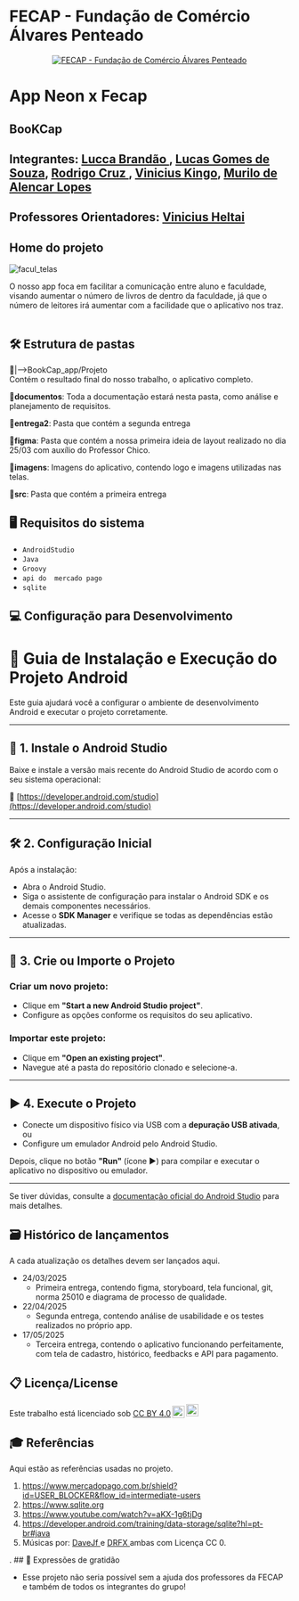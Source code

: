 
# FECAP - Fundação de Comércio Álvares Penteado

<p align="center">
<a href= "https://www.fecap.br/"><img src="https://encrypted-tbn0.gstatic.com/images?q=tbn:ANd9GcRhZPrRa89Kma0ZZogxm0pi-tCn_TLKeHGVxywp-LXAFGR3B1DPouAJYHgKZGV0XTEf4AE&usqp=CAU" alt="FECAP - Fundação de Comércio Álvares Penteado" border="0"></a>
</p>

# App Neon x Fecap

## BooKCap

## Integrantes: <a href="https://br.linkedin.com/in/lucca-brand%C3%A3o-821044243-/">Lucca Brandão </a>, <a href="https://br.linkedin.com/in/lucas-gomes-de-souza-526b1730a">Lucas Gomes de Souza</a>, <a href="https://www.linkedin.com/in/rodrigo-cruz-b3885116a/">Rodrigo Cruz </a>, <a href="https://www.linkedin.com/in/vinicius-kingo-1b769030a/">Vinicius Kingo</a>,  <a href="https://br.linkedin.com/in/murilo-de-alencar-lopes-55532524a">Murilo de Alencar Lopes</a>




## Professores Orientadores: <a href="https://br.linkedin.com/in/vheltai">Vinicius Heltai</a>

## Home do projeto

![facul_telas](https://github.com/user-attachments/assets/f4a25647-80a6-4033-886a-2f2a5b2d025f)


O nosso app foca em facilitar a comunicação entre aluno e faculdade, visando aumentar o número de livros de dentro da faculdade, já que o número de leitores  irá aumentar com a facilidade que o aplicativo nos traz.
<br><br>


## 🛠 Estrutura de pastas

📂|-->BookCap_app/Projeto<br> Contém o resultado final do nosso trabalho, o aplicativo completo.

📂<b>documentos</b>: Toda a documentação estará nesta pasta, como análise e planejamento de requisitos.

📂<b>entrega2</b>: Pasta que contém a segunda entrega

📂<b>figma</b>: Pasta que contém a nossa primeira ideia de layout realizado no dia 25/03 com auxílio do Professor Chico.

📂<b>imagens</b>: Imagens do aplicativo, contendo logo e imagens utilizadas nas telas.

📂<b>src</b>: Pasta que contém a primeira entrega




## 🖥️ Requisitos do sistema 
- ``AndroidStudio``
- ``Java``
- ``Groovy``
- ``api do  mercado pago``
- ``sqlite``


## 💻 Configuração para Desenvolvimento

# 📱 Guia de Instalação e Execução do Projeto Android

Este guia ajudará você a configurar o ambiente de desenvolvimento Android e executar o projeto corretamente.

---

## 🛒 1. Instale o Android Studio

Baixe e instale a versão mais recente do Android Studio de acordo com o seu sistema operacional:

🔗 [https://developer.android.com/studio](https://developer.android.com/studio)

---

## 🛠️ 2. Configuração Inicial

Após a instalação:

- Abra o Android Studio.
- Siga o assistente de configuração para instalar o Android SDK e os demais componentes necessários.
- Acesse o **SDK Manager** e verifique se todas as dependências estão atualizadas.

---

## 📲 3. Crie ou Importe o Projeto

### Criar um novo projeto:
- Clique em **"Start a new Android Studio project"**.
- Configure as opções conforme os requisitos do seu aplicativo.

### Importar este projeto:
- Clique em **"Open an existing project"**.
- Navegue até a pasta do repositório clonado e selecione-a.

---

## ▶️ 4. Execute o Projeto

- Conecte um dispositivo físico via USB com a **depuração USB ativada**, ou
- Configure um emulador Android pelo Android Studio.

Depois, clique no botão **"Run"** (ícone ▶) para compilar e executar o aplicativo no dispositivo ou emulador.

---

Se tiver dúvidas, consulte a [documentação oficial do Android Studio](https://developer.android.com/studio) para mais detalhes.

## 🗃 Histórico de lançamentos

A cada atualização os detalhes devem ser lançados aqui.

* 24/03/2025
    * Primeira entrega, contendo figma, storyboard, tela funcional, git, norma 25010 e diagrama de processo de qualidade.
* 22/04/2025
    * Segunda entrega, contendo análise de usabilidade e os testes realizados no próprio app.
*  17/05/2025
    * Terceira entrega, contendo o aplicativo funcionando perfeitamente, com tela de cadastro, histórico, feedbacks e API para pagamento.




## 📋 Licença/License

<p xmlns:cc="http://creativecommons.org/ns#" >Este trabalho está licenciado sob <a href="https://creativecommons.org/licenses/by/4.0/?ref=chooser-v1" target="_blank" rel="license noopener noreferrer" style="display:inline-block;">CC BY 4.0<img style="height:22px!important;margin-left:3px;vertical-align:text-bottom ;" src="https://mirrors.creativecommons.org/presskit/icons/cc.svg?ref=chooser-v1" alt=""><img style="height:22px!important;margin-left:3px;vertical -align:texto inferior;" src="https://mirrors.creativecommons.org/presskit/icons/by.svg?ref=chooser-v1" alt=""></a></p>

## 🎓 Referências

Aqui estão as referências usadas no projeto.

1. <https://www.mercadopago.com.br/shield?id=USER_BLOCKER&flow_id=intermediate-users>
2. <https://www.sqlite.org>
3. <https://www.youtube.com/watch?v=aKX-1g6tjDg>
4. <https://developer.android.com/training/data-storage/sqlite?hl=pt-br#java>
5. Músicas por: <a href="https://freesound.org/people/DaveJf/sounds/616544/"> DaveJf </a> e <a href="https://freesound.org/people/DRFX/sounds/338986/"> DRFX </a> ambas com Licença CC 0.

. ## 🎁 Expressões de gratidão

* Esse projeto não seria possível sem a ajuda dos professores da FECAP e também de todos os integrantes do grupo!


